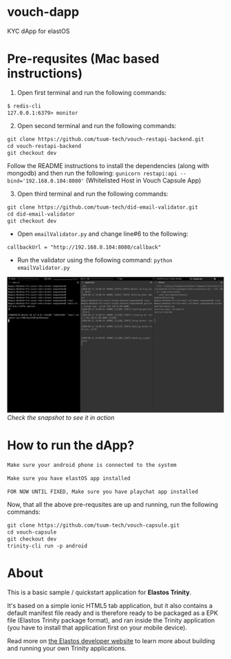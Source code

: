 # vouch-dapp
KYC dApp for elastOS

# Pre-requsites (Mac based instructions)

1) Open first terminal and run the following commands:
```
$ redis-cli
127.0.0.1:6379> monitor
```
2) Open second terminal and run the following commands:
```
git clone https://github.com/tuum-tech/vouch-restapi-backend.git
cd vouch-restapi-backend
git checkout dev
```

Follow the README instructions to install the dependencies (along with mongodb) and then run the following:
`gunicorn restapi:api --bind='192.168.0.104:8080'` (Whitelisted Host in Vouch Capsule App)

3) Open third terminal and run the following commands:
```
git clone https://github.com/tuum-tech/did-email-validator.git
cd did-email-validator
git checkout dev
```

* Open `emailValidator.py` and change line#6 to the following:
```
callbackUrl = "http://192.168.0.104:8080/callback"
```
* Run the validator using the following command: `python emailValidator.py`

![](./terminal-snapshot.png)
_Check the snapshot to see it in action_

# How to run the dApp?

`Make sure your android phone is connected to the system`

`Make sure you have elastOS app installed`

`FOR NOW UNTIL FIXED, Make sure you have playchat app installed`

Now, that all the above pre-requsites are up and running, run the following commands:

```
git clone https://github.com/tuum-tech/vouch-capsule.git
cd vouch-capsule
git checkout dev
trinity-cli run -p android
```

# About

This is a basic sample / quickstart application for **Elastos Trinity**. 

It's based on a simple ionic HTML5 tab application, but it also contains a default manifest file ready and is therefore 
ready to be packaged as a EPK file (Elastos Trinity package format), and ran inside the Trinity application (you have to 
install that application first on your mobile device).

Read more on [the Elastos developer website](https://developer.elastos.org) to learn more about building and running 
your own Trinity applications.

